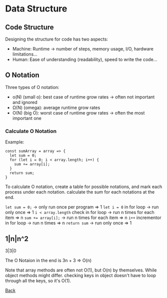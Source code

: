 # Data Structure

## Code Structure
Designing the structure for code has two aspects:
- Machine: Runtime -> number of steps, memory usage, I/O, hardware limitations...
- Human: Ease of understanding (readability), speed to write the code...

## O Notation
Three types of O notation:
- o(N) (small o): best case of runtime grow rates -> often not important and ignored
- Ω(N) (omega): average runtime grow rates
- O(N) (big O): worst case of runtime grow rates -> often the most important one

### Calculate O Notation
Example:
```
const sumArray = array => {
  let sum = 0;
  for (let i = 0; i < array.length; i++) {
    sum += array[i];
  }
  return sum;
}
```
To calculate O notation, create a table for possible notations, and mark each process under each notation. calculate the sum for each notations at the end.

`let sum = 0;`                        -> only run once per program => 1
`let i = 0` in for loop               -> run only once             => 1
`i < array.length` check in for loop  -> run n times for each item => n
`sum += array[i];`                    -> run n times for each item => n
`i++` incrementor in for loop         -> run n times               => n
`return sum`                          -> run only once             => 1

1|n|n^2
-------
3|3|0

The O Notaion in the end is 3n + 3 => O(n)

Note that array methods are often not O(1), but O(n) by themselves.
While object methods might differ. checking keys in object doesn't have to loop through all the keys, so it's O(1).

[Back](../../README.md)
